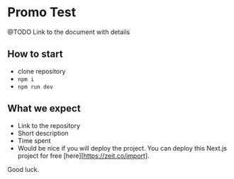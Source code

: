 # Promo Test

@TODO Link to the document with details

## How to start
- clone repository
- ```npm i```
- ```npm run dev```

## What we expect
- Link to the repository
- Short description
- Time spent
- Would be nice if you will deploy the project. You can deploy this Next.js project for free [here][https://zeit.co/import].

Good luck.
